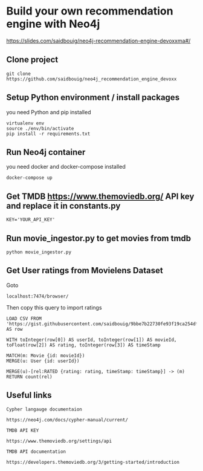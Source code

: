 # Build your own recommendation engine with Neo4j

https://slides.com/saidbouig/neo4j-recommendation-engine-devoxxma#/

## Clone project

    git clone https://github.com/saidbouig/neo4j_recommendation_engine_devoxx

## Setup Python environment / install packages

you need Python and pip installed 

    virtualenv env
    source ./env/bin/activate
    pip install -r requirements.txt

## Run Neo4j container 

you need docker and docker-compose installed 

    docker-compose up

## Get TMDB <https://www.themoviedb.org/> API key and replace it in constants.py

    KEY='YOUR_API_KEY'

## Run movie_ingestor.py to get movies from tmdb

    python movie_ingestor.py

## Get User ratings from Movielens Dataset

Goto 
    
    localhost:7474/browser/

Then copy this query to import ratings

    LOAD CSV FROM 'https://gist.githubusercontent.com/saidbouig/9bbe7b22730fe93f19ca254df93de503/raw/3bdd87939401151f7a1aab133f83bcbf542f5782/user_ratings.edges' AS row

    WITH toInteger(row[0]) AS userId, toInteger(row[1]) AS movieId, toFloat(row[2]) AS rating, toInteger(row[3]) AS timeStamp

    MATCH(m: Movie {id: movieId})
    MERGE(u: User {id: userId})

    MERGE(u)-[rel:RATED {rating: rating, timeStamp: timeStamp}] -> (m)
    RETURN count(rel)


## Useful links 


    Cypher langauge documentaion

    https://neo4j.com/docs/cypher-manual/current/

    TMDB API KEY

    https://www.themoviedb.org/settings/api

    TMDB API documentation

    https://developers.themoviedb.org/3/getting-started/introduction


